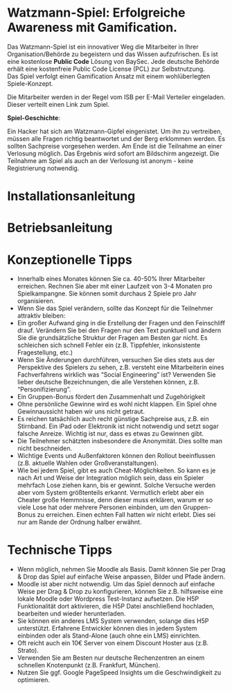 # Watzmann-Spiel: Erfolgreiche Awareness mit Gamification.
Das Watzmann-Spiel ist ein innovativer Weg die Mitarbeiter in Ihrer Organisation/Behörde zu begeistern und das Wissen aufzufrischen.
Es ist eine kostenlose **Public Code** Lösung von BaySec. Jede deutsche Behörde erhält eine kostenfreie Public Code License (PCL) zur Selbstnutzung.  
Das Spiel verfolgt einen Gamification Ansatz mit einem wohlüberlegten Spiele-Konzept. 

Die Mitarbeiter werden in der Regel vom ISB per E-Mail Verteiler eingeladen. Dieser verteilt einen Link zum Spiel. 

**Spiel-Geschichte**:

Ein Hacker hat sich am Watzmann-Gipfel eingenistet. Um ihn zu vertreiben, müssen alle Fragen richtig beantwortet und der Berg erklommen werden. Es sollten Sachpreise vorgesehen werden. Am Ende ist die Teilnahme an einer Verlosung möglich. Das Ergebnis wird sofort am Bildschirm angezeigt. Die Teilnahme am Spiel als auch an der Verlosung ist anonym - keine Registrierung notwendig.

# Installationsanleitung


# Betriebsanleitung


# Konzeptionelle Tipps
- Innerhalb eines Monates können Sie ca. 40-50% Ihrer Mitarbeiter erreichen. Rechnen Sie aber mit einer Laufzeit von 3-4 Monaten pro Spielkampangne. Sie können somit durchaus 2 Spiele pro Jahr organisieren.
- Wenn Sie das Spiel verändern, sollte das Konzept für die Teilnehmer attraktiv bleiben:
- Ein großer Aufwand ging in die Erstellung der Fragen und den Feinschliff drauf. Verändern Sie bei den Fragen nur den Text punktuell und ändern Sie die grundsätzliche Struktur der Fragen am Besten gar nicht. Es schleichen sich schnell Fehler ein (z.B. Tippfehler, inkonsistente Fragestellung, etc.)
- Wenn Sie Änderungen durchführen, versuchen Sie dies stets aus der Perspektive des Spielers zu sehen, z.B. versteht eine Mitarbeiterin eines Fachverfahrens wirklich was “Social Engineering” ist? Verwenden Sie lieber deutsche Bezeichnungen, die alle Verstehen können, z.B. “Personifizierung”.
- Ein Gruppen-Bonus fördert den Zusammenhalt und Zugehörigkeit
- Ohne persönliche Gewinne wird es wohl nicht klappen. Ein Spiel ohne Gewinnaussicht haben wir uns nicht getraut.
- Es reichen tatsächlich auch recht günstige Sachpreise aus, z.B. ein Stirnband. Ein iPad oder Elektronik ist nicht notwendig und setzt sogar falsche Anreize. Wichtig ist nur, dass es etwas zu Gewinnen gibt. 
- Die Teilnehmer schätzten insbesondere die Anonymität. Dies sollte man nicht beschneiden. 
- Wichtige Events und Außenfaktoren können den Rollout beeinflussen (z.B. aktuelle Wahlen oder Großveranstaltungen).
- Wie bei jedem Spiel, gibt es auch Cheat-Möglichkeiten. So kann es je nach Art und Weise der Integration möglich sein, dass ein Spieler mehrfach Lose ziehen kann, bis er gewinnt. Solche Versuche werden aber vom System größtenteils erkannt. Vermutlich erlebt aber ein Cheater große Hemmnisse, denn dieser muss erklären, warum er so viele Lose hat oder mehrere Personen einbinden, um den Gruppen-Bonus zu erreichen. Einen echten Fall hatten wir nicht erlebt. Dies sei nur am Rande der Ordnung halber erwähnt.

# Technische Tipps
- Wenn möglich, nehmen Sie Moodle als Basis. Damit können Sie per Drag & Drop das Spiel auf einfache Weise anpassen, Bilder und Pfade ändern. 
- Moodle ist aber nicht notwendig. Um das Spiel dennoch auf einfache Weise per Drag & Drop zu konfigurieren, können Sie z.B.  hilfsweise eine lokale Moodle oder Wordpress Test-Instanz aufsetzen. Die H5P Funktionalität dort aktivieren, die H5P Datei anschließend hochladen, bearbeiten und wieder herunterladen. 
- Sie können ein anderes LMS System verwenden, solange dies H5P unterstützt. Erfahrene Entwickler können dies in jedem System einbinden oder als Stand-Alone (auch ohne ein LMS) einrichten.
- Oft reicht auch ein 10€ Server von einem Discount Hoster aus (z.B. Strato). 
- Verwenden Sie am Besten nur deutsche Rechenzentren an einem schnellen Knotenpunkt (z.B. Frankfurt, München).
- Nutzen Sie ggf. Google PageSpeed Insights um die Geschwindigkeit zu optimieren.

